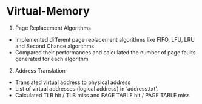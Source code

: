 # Virtual-Memory

1. Page Replacement Algorithms

- Implemented different page replacement algorithms like FIFO, LFU, LRU and Second Chance algorithms
- Compared their performances and calculated the number of page faults generated for each algorithm

2. Address Translation

- Translated virtual address to physical address
- List of virtual addresses (logical address) in ‘address.txt’.
- Calculated TLB hit / TLB miss and PAGE TABLE hit / PAGE TABLE miss

